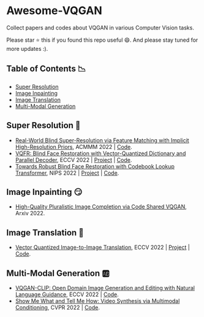 # Awesome-VQGAN
Collect papers and codes about VQGAN in various Computer Vision tasks.

Please star :star: this if you found this repo useful :smile:. And please stay tuned for more updates :).

## Table of Contents :chart_with_downwards_trend:
- [Super Resolution](#super-resolution)
- [Image Inpainting](#image-inpainting)
- [Image Translation](#image-translation)
- [Multi-Modal Generation](#multi-modal-generation)

## Super Resolution :clown_face:
- [Real-World Blind Super-Resolution via Feature Matching with Implicit High-Resolution Priors](http://arxiv.org/abs/2202.13142), ACMMM 2022 | [Code](https://github.com/chaofengc/FeMaSR).
- [VQFR: Blind Face Restoration with Vector-Quantized Dictionary and Parallel Decoder](http://arxiv.org/abs/2205.06803), ECCV 2022 | [Project](https://ycgu.site/projects/vqfr) | [Code](https://github.com/TencentARC/VQFR).
- [Towards Robust Blind Face Restoration with Codebook Lookup Transformer](http://arxiv.org/abs/2206.11253), NIPS 2022 | [Project](https://shangchenzhou.com/projects/CodeFormer) | [Code](https://github.com/sczhou/CodeFormer).

## Image Inpainting :smirk:
- [High-Quality Pluralistic Image Completion via Code Shared VQGAN](http://arxiv.org/abs/2204.01931), Arxiv 2022.

## Image Translation :twisted_rightwards_arrows:
- [Vector Quantized Image-to-Image Translation](http://arxiv.org/abs/2207.13286), ECCV 2022 | [Project](https://cyj407.github.io/VQ-I2I/) | [Code](https://github.com/cyj407/VQ-I2I).
## Multi-Modal Generation :ab:
- [VQGAN-CLIP: Open Domain Image Generation and Editing with Natural Language Guidance](http://arxiv.org/abs/2204.08583), ECCV 2022 | [Code](https://github.com/EleutherAI/vqgan-clip).
- [Show Me What and Tell Me How: Video Synthesis via Multimodal Conditioning](http://arxiv.org/abs/2203.02573), CVPR 2022 | [Code](https://github.com/snap-research/MMVID).